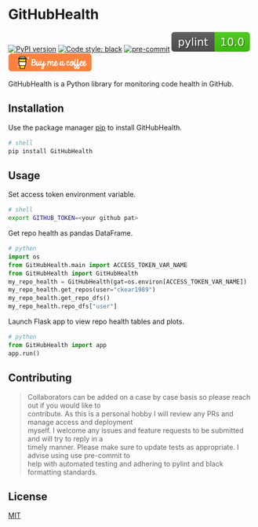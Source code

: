 # GitHubHealth

[![PyPI version](https://badge.fury.io/py/GitHubHealth.svg)](https://badge.fury.io/py/GitHubHealth)
[![Code style: black](https://img.shields.io/badge/code%20style-black-000000.svg)](https://github.com/psf/black)
[![pre-commit](https://img.shields.io/badge/pre--commit-enabled-brightgreen?logo=pre-commit&logoColor=white)](https://github.com/pre-commit/pre-commit)
[![pylint](https://github.com/ckear1989/github/blob/dev/data/pylint.svg)](https://github.com/jongracecox/anybadge)
[![Buy me a coffee](https://github.com/ckear1989/github/blob/dev/data/buy_me_a_coffee.png)](https://www.buymeacoffee.com/ckear1988)

GitHubHealth is a Python library for monitoring code health in GitHub.

## Installation
Use the package manager [pip](https://pip.pypa.io/en/stable/) to install GitHubHealth.

```bash
# shell
pip install GitHubHealth
```

## Usage
Set access token environment variable.
```bash
# shell
export GITHUB_TOKEN=<your github pat>
```

Get repo health as pandas DataFrame.
```python
# python
import os
from GitHubHealth.main import ACCESS_TOKEN_VAR_NAME
from GitHubHealth import GitHubHealth
my_repo_health = GitHubHealth(gat=os.environ[ACCESS_TOKEN_VAR_NAME])
my_repo_health.get_repos(user="ckear1989")
my_repo_health.get_repo_dfs()
my_repo_health.repo_dfs["user"]
```

Launch Flask app to view repo health tables and plots.

```python
# python
from GitHubHealth import app
app.run()
```

## Contributing
>Collaborators can be added on a case by case basis so please reach out if you would like to \
>contribute. As this is a personal hobby I will review any PRs and manage access and deployment \
>myself. I welcome any issues and feature requests to be submitted and will try to reply in a \
>timely manner. Please make sure to update tests as appropriate. I advise using use pre-commit to \
>help with automated testing and adhering to pylint and black formatting standards.

## License
[MIT](https://choosealicense.com/licenses/mit/)
